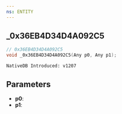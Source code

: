 ```yaml
---
ns: ENTITY
---
```

## _0x36EB4D34D4A092C5

```c
// 0x36EB4D34D4A092C5
void _0x36EB4D34D4A092C5(Any p0, Any p1);
```

```
NativeDB Introduced: v1207
```

## Parameters
* **p0**:
* **p1**:
